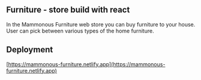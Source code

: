 ## Furniture - store build with react

In the Mammonous Furniture web store you can buy furniture to your house.
User can pick between various types of the home furniture.

## Deployment

[https://mammonous-furniture.netlify.app](https://mammonous-furniture.netlify.app)
